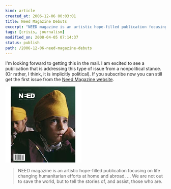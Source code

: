 ```yaml
--- 
kind: article
created_at: 2006-12-06 00:03:01
title: Need Magazine Debuts
excerpt: "NEED magazine is an artistic hope-filled publication focusing on life changing humanitarian efforts at home and abroad. ... We are not out to save the world, but to tell the stories of, and assist, those who are."
tags: [crisis, journalism]
modified_on: 2008-04-05 07:14:37
status: publish 
path: /2006-12-06-need-magazine-debuts
---
```


I'm looking forward to getting this in the mail. I am excited to see a publication that is addressing this type of issue from a nonpolitical stance. (Or rather, I think, it is implicitly political). If you subscribe now you can still get the first issue from the <a href="http://www.needmagazine.com/" title="Need Magazine website">Need Magazine website</a>. </p>
<img alt=" " src="/images/premierecover.jpg" />

<blockquote class="large">NEED magazine is an artistic hope-filled publication focusing on life changing humanitarian efforts at home and abroad. ... We are not out to save the world, but to tell the stories of, and assist, those who are.</blockquote>
